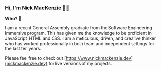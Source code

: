 ### Hi, I'm Nick MacKenzie 🙋‍♂️

**Who? 🤔**

I am a recent General Assembly graduate from the Software Engineering Immersive program. This has given me the knowledge to be proficient in JavaScript, HTML and CSS.
I am a meticulous, driven, and creative thinker who has worked professionally in both team and independent settings for the last ten years.

Please feel free to check out
[https://www.nickmackenzie.dev](nickmackenzie.dev)
for live versions of my projects.
